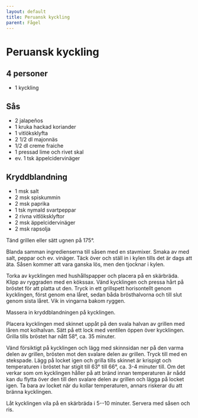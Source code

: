 ```yaml
---
layout: default
title: Peruansk kyckling
parent: Fågel
---
```

# Peruansk kyckling

## 4 personer


-   1 kyckling

## Sås

-   2 jalapeños
-   1 kruka hackad koriander
-   1 vitlöksklyfta
-   2 1/2 dl majonnäs
-   1/2 dl creme fraiche
-   1 pressad lime och rivet skal
-   ev. 1 tsk äppelcidervinäger

## Kryddblandning

-   1 msk salt
-   2 msk spiskummin
-   2 msk paprika
-   1 tsk nymald svartpeppar
-   2 rivna vitlöksklyftor
-   2 msk äppelcidervinäger
-   2 msk rapsolja


Tänd grillen eller sätt ugnen på 175°.

Blanda samman ingredienserna till såsen med en stavmixer. Smaka av med
salt, peppar och ev. vinäger. Täck över och ställ in i kylen tills det
är dags att äta. Såsen kommer att vara ganska lös, men den tjocknar i
kylen.

Torka av kycklingen med hushållspapper och placera på en skärbräda.
Klipp av ryggraden med en kökssax. Vänd kycklingen och pressa hårt på
bröstet för att platta ut den. Tryck in ett grillspett horisontellt
genom kycklingen, först genom ena låret, sedan båda brösthalvorna och
till slut genom sista låret. Vik in vingarna bakom ryggen.

Massera in kryddblandningen på kycklingen.

Placera kycklingen med skinnet uppåt på den svala halvan av grillen med
låren mot kolhalvan. Sätt på ett lock med ventilen öppen över
kycklingen. Grilla tills bröstet har nått 58°, ca. 35 minuter.

Vänd försiktigt på kycklingen och lägg med skinnsidan ner på den varma
delen av grillen, brösten mot den svalare delen av grillen. Tryck till
med en stekspade. Lägg på locket igen och grilla tills skinnet är
krispigt och temperaturen i bröstet har stigit till 63° till 66°, ca.
3-4 minuter till. Om det verkar som om kycklingen håller på att bränd
innan temperaturen är nådd kan du flytta över den till den svalare delen
av grillen och lägga på locket igen. Ta bara av locket när du kollar
temperaturen, annars riskerar du att bränna kycklingen.

Låt kycklingen vila på en skärbräda i 5--10 minuter. Servera med såsen
och ris.
